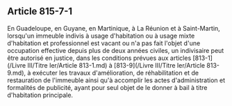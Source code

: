 Article 815-7-1
----
En Guadeloupe, en Guyane, en Martinique, à La Réunion et à Saint-Martin,
lorsqu'un immeuble indivis à usage d'habitation ou à usage mixte d'habitation et
professionnel est vacant ou n'a pas fait l'objet d'une occupation effective
depuis plus de deux années civiles, un indivisaire peut être autorisé en
justice, dans les conditions prévues aux articles [813-1](/Livre III/Titre Ier/Article 813-1.md) à [813-9](/Livre III/Titre Ier/Article 813-9.md), à exécuter les
travaux d'amélioration, de réhabilitation et de restauration de l'immeuble ainsi
qu'à accomplir les actes d'administration et formalités de publicité, ayant pour
seul objet de le donner à bail à titre d'habitation principale.
